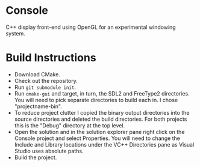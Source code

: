 # Console
C++ display front-end using OpenGL for an experimental windowing system.

# Build Instructions

* Download CMake.
* Check out the repository.
* Run `git submodule init`.
* Run `cmake-gui` and target, in turn, the SDL2 and FreeType2 directories. You will need to pick separate directories to build each in. I chose "projectname-bin".
* To reduce project clutter I copied the binary output directories into the source directories and deleted the build directories. For both projects this is the "Debug" directory at the top level.
* Open the solution and in the solution explorer pane right click on the Console project and select Properties. You will need to change the Include and Library locations under the VC++ Directories pane as Visual Studio uses absolute paths.
* Build the project.